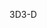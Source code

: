 <span data-ttu-id="56c93-101">3D</span><span class="sxs-lookup"><span data-stu-id="56c93-101">3-D</span></span>